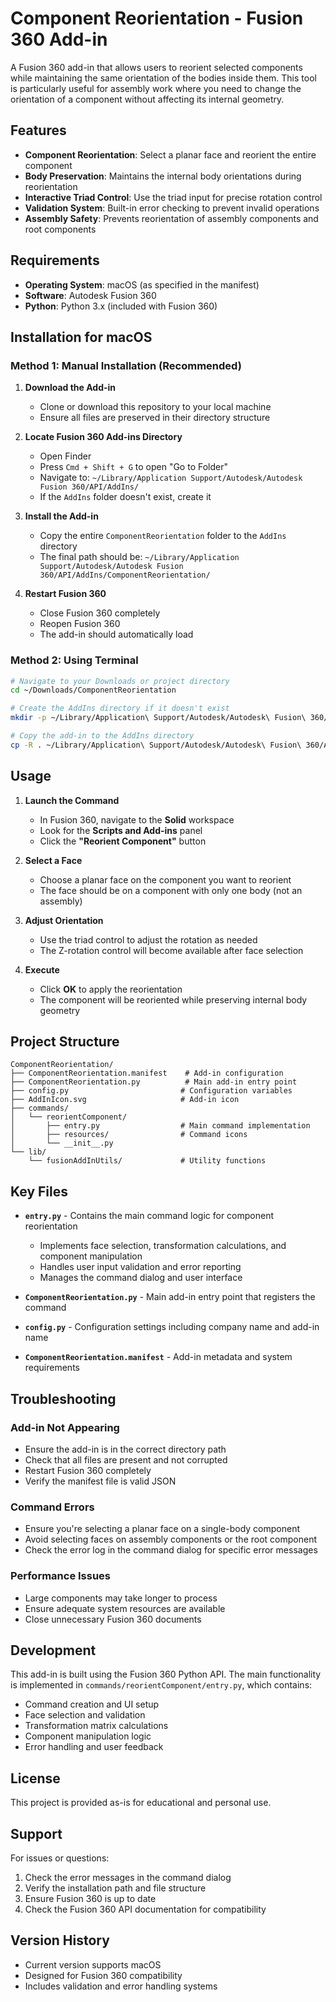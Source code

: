 # Component Reorientation - Fusion 360 Add-in

A Fusion 360 add-in that allows users to reorient selected components while maintaining the same orientation of the bodies inside them. This tool is particularly useful for assembly work where you need to change the orientation of a component without affecting its internal geometry.

## Features

- **Component Reorientation**: Select a planar face and reorient the entire component
- **Body Preservation**: Maintains the internal body orientations during reorientation
- **Interactive Triad Control**: Use the triad input for precise rotation control
- **Validation System**: Built-in error checking to prevent invalid operations
- **Assembly Safety**: Prevents reorientation of assembly components and root components

## Requirements

- **Operating System**: macOS (as specified in the manifest)
- **Software**: Autodesk Fusion 360
- **Python**: Python 3.x (included with Fusion 360)

## Installation for macOS

### Method 1: Manual Installation (Recommended)

1. **Download the Add-in**

   - Clone or download this repository to your local machine
   - Ensure all files are preserved in their directory structure

2. **Locate Fusion 360 Add-ins Directory**

   - Open Finder
   - Press `Cmd + Shift + G` to open "Go to Folder"
   - Navigate to: `~/Library/Application Support/Autodesk/Autodesk Fusion 360/API/AddIns/`
   - If the `AddIns` folder doesn't exist, create it

3. **Install the Add-in**

   - Copy the entire `ComponentReorientation` folder to the `AddIns` directory
   - The final path should be: `~/Library/Application Support/Autodesk/Autodesk Fusion 360/API/AddIns/ComponentReorientation/`

4. **Restart Fusion 360**
   - Close Fusion 360 completely
   - Reopen Fusion 360
   - The add-in should automatically load

### Method 2: Using Terminal

```bash
# Navigate to your Downloads or project directory
cd ~/Downloads/ComponentReorientation

# Create the AddIns directory if it doesn't exist
mkdir -p ~/Library/Application\ Support/Autodesk/Autodesk\ Fusion\ 360/API/AddIns/

# Copy the add-in to the AddIns directory
cp -R . ~/Library/Application\ Support/Autodesk/Autodesk\ Fusion\ 360/API/AddIns/ComponentReorientation/
```

## Usage

1. **Launch the Command**

   - In Fusion 360, navigate to the **Solid** workspace
   - Look for the **Scripts and Add-ins** panel
   - Click the **"Reorient Component"** button

2. **Select a Face**

   - Choose a planar face on the component you want to reorient
   - The face should be on a component with only one body (not an assembly)

3. **Adjust Orientation**

   - Use the triad control to adjust the rotation as needed
   - The Z-rotation control will become available after face selection

4. **Execute**
   - Click **OK** to apply the reorientation
   - The component will be reoriented while preserving internal body geometry

## Project Structure

```
ComponentReorientation/
├── ComponentReorientation.manifest    # Add-in configuration
├── ComponentReorientation.py          # Main add-in entry point
├── config.py                         # Configuration variables
├── AddInIcon.svg                     # Add-in icon
├── commands/
│   └── reorientComponent/
│       ├── entry.py                  # Main command implementation
│       ├── resources/                # Command icons
│       └── __init__.py
└── lib/
    └── fusionAddInUtils/             # Utility functions
```

## Key Files

- **`entry.py`** - Contains the main command logic for component reorientation

  - Implements face selection, transformation calculations, and component manipulation
  - Handles user input validation and error reporting
  - Manages the command dialog and user interface

- **`ComponentReorientation.py`** - Main add-in entry point that registers the command
- **`config.py`** - Configuration settings including company name and add-in name
- **`ComponentReorientation.manifest`** - Add-in metadata and system requirements

## Troubleshooting

### Add-in Not Appearing

- Ensure the add-in is in the correct directory path
- Check that all files are present and not corrupted
- Restart Fusion 360 completely
- Verify the manifest file is valid JSON

### Command Errors

- Ensure you're selecting a planar face on a single-body component
- Avoid selecting faces on assembly components or the root component
- Check the error log in the command dialog for specific error messages

### Performance Issues

- Large components may take longer to process
- Ensure adequate system resources are available
- Close unnecessary Fusion 360 documents

## Development

This add-in is built using the Fusion 360 Python API. The main functionality is implemented in `commands/reorientComponent/entry.py`, which contains:

- Command creation and UI setup
- Face selection and validation
- Transformation matrix calculations
- Component manipulation logic
- Error handling and user feedback

## License

This project is provided as-is for educational and personal use.

## Support

For issues or questions:

1. Check the error messages in the command dialog
2. Verify the installation path and file structure
3. Ensure Fusion 360 is up to date
4. Check the Fusion 360 API documentation for compatibility

## Version History

- Current version supports macOS
- Designed for Fusion 360 compatibility
- Includes validation and error handling systems
